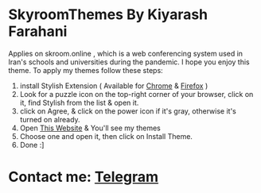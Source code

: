 # SkyroomThemes By Kiyarash Farahani
Applies on skroom.online , which is a web conferencing system used in Iran's schools and universities during the pandemic.
I hope you enjoy this theme.
To apply my themes follow these steps:
  1. install Stylish Extension ( Available for [Chrome](https://chrome.google.com/webstore/detail/stylish-custom-themes-for/fjnbnpbmkenffdnngjfgmeleoegfcffe?hl=en) & [Firefox](https://addons.mozilla.org/en-US/firefox/addon/stylish/) )
  2. Look for a puzzle icon on the top-right corner of your browser, click on it, find Stylish from the list & open it.
  3. click on Agree, & click on the power icon if it's gray, otherwise it's turned on already.
  4. Open [This Website](https://userstyles.org/styles/browse?search_terms=Kiyarash%20Farahani&type=false) & You'll see my themes
  5. Choose one and open it, then click on Install Theme.
  6. Done :]
# Contact me: [Telegram](https://www.telegram.me/KiyarashNF)
